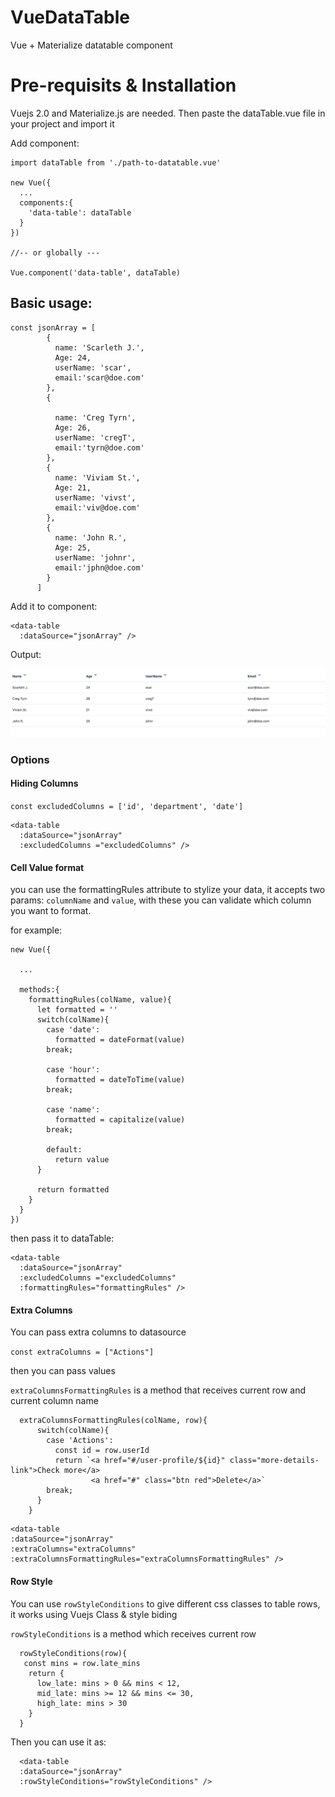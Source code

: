# VueDataTable
Vue + Materialize datatable component

# Pre-requisits & Installation
Vuejs 2.0 and Materialize.js are needed. Then paste the dataTable.vue file in your project and import it

Add component:

```
import dataTable from './path-to-datatable.vue'

new Vue({
  ...
  components:{
    'data-table': dataTable
  }
})

//-- or globally ---

Vue.component('data-table', dataTable)

```

## Basic usage:
```
const jsonArray = [
        {
          name: 'Scarleth J.',
          Age: 24,
          userName: 'scar',
          email:'scar@doe.com'
        },
        {

          name: 'Creg Tyrn',
          Age: 26,
          userName: 'cregT',
          email:'tyrn@doe.com'
        },
        {
          name: 'Viviam St.',
          Age: 21,
          userName: 'vivst',
          email:'viv@doe.com'
        },
        {
          name: 'John R.',
          Age: 25,
          userName: 'johnr',
          email:'jphn@doe.com'
        }
      ]
```
Add it to component:

```
<data-table
  :dataSource="jsonArray" />
  ```

Output:

![](preview.png?raw=true)

###  Options

#### Hiding Columns

`const excludedColumns = ['id', 'department', 'date']`

```
<data-table
  :dataSource="jsonArray"
  :excludedColumns ="excludedColumns" />
  ```
#### Cell Value format

you can use the formattingRules attribute to stylize your data, it accepts two params: `columnName` and `value`,
with these you can validate which column you want to format.

for example:
```
new Vue({

  ...

  methods:{
    formattingRules(colName, value){
      let formatted = ''
      switch(colName){
        case 'date':
          formatted = dateFormat(value)
        break;

        case 'hour':
          formatted = dateToTime(value)
        break;

        case 'name':
          formatted = capitalize(value)
        break;

        default:
          return value
      }

      return formatted
    }
  }
})
```

then pass it to dataTable:

```
<data-table
  :dataSource="jsonArray"
  :excludedColumns ="excludedColumns"
  :formattingRules="formattingRules" />
  ```

  #### Extra Columns

  You can pass extra columns to datasource

  `const extraColumns = ["Actions"]`

  then you can pass values

  `extraColumnsFormattingRules` is a method that receives current row and current column name

```
  extraColumnsFormattingRules(colName, row){
      switch(colName){
        case 'Actions':
          const id = row.userId
          return `<a href="#/user-profile/${id}" class="more-details-link">Check more</a>
                  <a href="#" class="btn red">Delete</a>`
        break;
      }
    }
  ```

  ```
  <data-table
  :dataSource="jsonArray"
  :extraColumns="extraColumns"
  :extraColumnsFormattingRules="extraColumnsFormattingRules" />
  ```

  #### Row Style
  You can use `rowStyleConditions` to give different css classes to table rows, it works using Vuejs Class & style biding

  `rowStyleConditions` is a method which receives current row

  ```
    rowStyleConditions(row){
     const mins = row.late_mins
      return {
        low_late: mins > 0 && mins < 12,
        mid_late: mins >= 12 && mins <= 30,
        high_late: mins > 30
      }
    }
  ```
  Then you can use it as:

  ```
    <data-table
    :dataSource="jsonArray"
    :rowStyleConditions="rowStyleConditions" />
  ```
